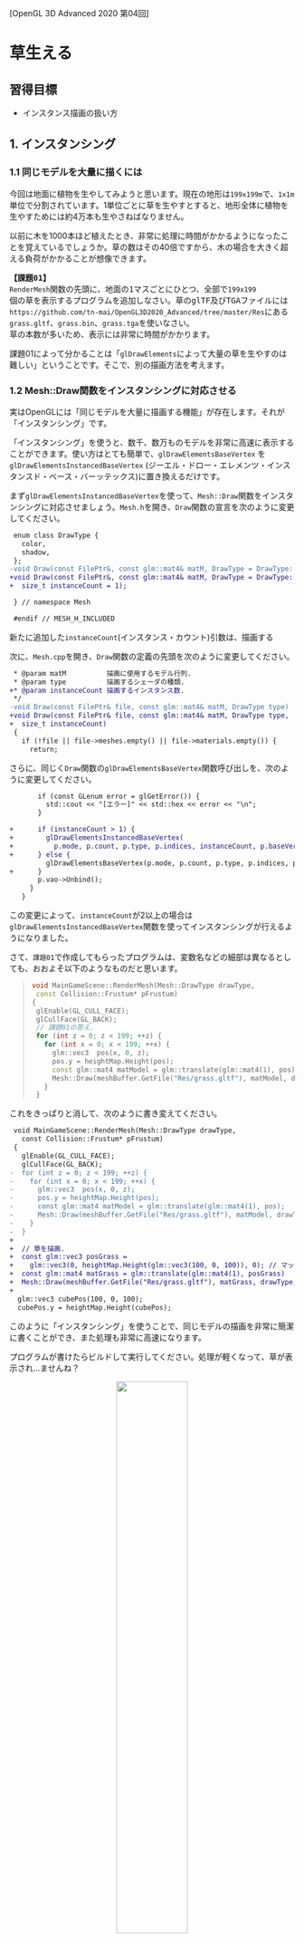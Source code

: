 [OpenGL 3D Advanced 2020 第04回]

# 草生える

## 習得目標

* インスタンス描画の扱い方

## 1. インスタンシング

### 1.1 同じモデルを大量に描くには

今回は地面に植物を生やしてみようと思います。現在の地形は`199x199m`で、`1x1m`単位で分割されています。1単位ごとに草を生やすとすると、地形全体に植物を生やすためには約4万本も生やさねばなりません。

以前に木を1000本ほど植えたとき、非常に処理に時間がかかるようになったことを覚えているでしょうか。草の数はその40倍ですから、木の場合を大きく超える負荷がかかることが想像できます。

<pre class="tnmai_assignment">
<strong>【課題01】</strong>
<code>RenderMesh</code>関数の先頭に、地面の1マスごとにひとつ、全部で<code>199x199</code>個の草を表示するプログラムを追加しなさい。草のglTF及びTGAファイルには
<code>https://github.com/tn-mai/OpenGL3D2020_Advanced/tree/master/Res</code>にある
<code>grass.gltf</code>、<code>grass.bin</code>、<code>grass.tga</code>を使いなさい。
草の本数が多いため、表示には非常に時間がかかります。
</pre>

課題01によって分かることは「`glDrawElements`によって大量の草を生やすのは難しい」ということです。そこで、別の描画方法を考えます。

### 1.2 Mesh::Draw関数をインスタンシングに対応させる

実はOpenGLには「同じモデルを大量に描画する機能」が存在します。それが「インスタンシング」です。

「インスタンシング」を使うと、数千、数万ものモデルを非常に高速に表示することができます。使い方はとても簡単で、`glDrawElementsBaseVertex` を `glDrawElementsInstancedBaseVertex` (ジーエル・ドロー・エレメンツ・インスタンスド・ベース・バーッテックス)に置き換えるだけです。

まず`glDrawElementsInstancedBaseVertex`を使って、`Mesh::Draw`関数をインスタンシングに対応させましょう。`Mesh.h`を開き、`Draw`関数の宣言を次のように変更してください。

```diff
 enum class DrawType {
   color,
   shadow,
 };
-void Draw(const FilePtr&, const glm::mat4& matM, DrawType = DrawType::color);
+void Draw(const FilePtr&, const glm::mat4& matM, DrawType = DrawType::color,
+  size_t instanceCount = 1);

 } // namespace Mesh

 #endif // MESH_H_INCLUDED
```

新たに追加した`instanceCount`(インスタンス・カウント)引数は、描画する

次に、`Mesh.cpp`を開き、`Draw`関数の定義の先頭を次のように変更してください。

```diff
 * @param matM          描画に使用するモデル行列.
 * @param type          描画するシェーダの種類.
+* @param instanceCount 描画するインスタンス数.
 */
-void Draw(const FilePtr& file, const glm::mat4& matM, DrawType type)
+void Draw(const FilePtr& file, const glm::mat4& matM, DrawType type,
+  size_t instanceCount)
 {
   if (!file || file->meshes.empty() || file->materials.empty()) {
     return;
```

さらに、同じく`Draw`関数の`glDrawElementsBaseVertex`関数呼び出しを、次のように変更してください。

```diff
       if (const GLenum error = glGetError()) {
         std::cout << "[エラー]" << std::hex << error << "\n";
       }

+      if (instanceCount > 1) {
+        glDrawElementsInstancedBaseVertex(
+          p.mode, p.count, p.type, p.indices, instanceCount, p.baseVertex);
+      } else {
         glDrawElementsBaseVertex(p.mode, p.count, p.type, p.indices, p.baseVertex);
+      }
       p.vao->Unbind();
     }
   }
```

この変更によって、`instanceCount`が2以上の場合は`glDrawElementsInstancedBaseVertex`関数を使ってインスタンシングが行えるようになりました。

さて、`課題01`で作成してもらったプログラムは、変数名などの細部は異なるとしても、おおよそ以下のようなものだと思います。

>```c++
>void MainGameScene::RenderMesh(Mesh::DrawType drawType,
>  const Collision::Frustum* pFrustum)
>{
>  glEnable(GL_CULL_FACE);
>  glCullFace(GL_BACK);
>  // 課題01の答え.
>  for (int z = 0; z < 199; ++z) {
>    for (int x = 0; x < 199; ++x) {
>      glm::vec3  pos(x, 0, z);
>      pos.y = heightMap.Height(pos);
>      const glm::mat4 matModel = glm::translate(glm::mat4(1), pos);
>      Mesh::Draw(meshBuffer.GetFile("Res/grass.gltf"), matModel, drawType);
>    }
>  }
>```

これをきっぱりと消して、次のように書き変えてください。

```diff
 void MainGameScene::RenderMesh(Mesh::DrawType drawType,
   const Collision::Frustum* pFrustum)
 {
   glEnable(GL_CULL_FACE);
   glCullFace(GL_BACK);
-  for (int z = 0; z < 199; ++z) {
-    for (int x = 0; x < 199; ++x) {
-      glm::vec3  pos(x, 0, z);
-      pos.y = heightMap.Height(pos);
-      const glm::mat4 matModel = glm::translate(glm::mat4(1), pos);
-      Mesh::Draw(meshBuffer.GetFile("Res/grass.gltf"), matModel, drawType);
-    }
-  }
+
+  // 草を描画.
+  const glm::vec3 posGrass =
+    glm::vec3(0, heightMap.Height(glm::vec3(100, 0, 100)), 0); // マップ中央の高さに表示.
+  const glm::mat4 matGrass = glm::translate(glm::mat4(1), posGrass)
+  Mesh::Draw(meshBuffer.GetFile("Res/grass.gltf"), matGrass, drawType, 199*199);
+
  glm::vec3 cubePos(100, 0, 100);
  cubePos.y = heightMap.Height(cubePos);
```

このように「インスタンシング」を使うことで、同じモデルの描画を非常に簡潔に書くことができ、また処理も非常に高速になります。

プログラムが書けたらビルドして実行してください。処理が軽くなって、草が表示され…ませんね？

<p align="center">
<img src="images/04_result_0.png" width="50%" /><br>
</p>

### 1.3 インスタンシング用の頂点シェーダ

「「置き換えるだけ」と言ったな。あれは嘘だ。」

申し訳ありません。関数を置き換えるだけではなく、インスタンシングに対応したシェーダを使う必要があります。草用のシェーダなので「草シェーダ」と呼びましょう。

草はインスタンシングによって広範囲に表示されますが、個々の草はスタティックメッシュだと考えられます。そのため、`StaticMesh.vert`と`StaticMesh.frag`をコピーして、インスタンシングに対応させるのがよいでしょう。

ということで、まずは頂点シェーダを作成します。プロジェクトの`Res`フォルダに`Grass.vert`というファイルを追加してください。そして、`StaticMesh.vert`のプログラム全体をコピーして、追加した`Grass.vert`に貼り付けてください。

続いて、貼り付けたプログラムをインスタンシングに対応させていきます。まず地形のサイズを表す定数を追加します。`Grass.vert`を開き、`matShadow`ユニフォーム変数の定義の下に、次のプログラムを追加してください。

```diff
 uniform mat4 matMVP;
 uniform mat4 matModel;
 uniform mat4 matShadow;
+
+const ivec2 mapSize = ivec2(200, 200); // マップの大きさ.

 /**
 * Grass vertex shader.
 */
```

インスタンシングによって描画する個々のモデルのことを、「インスタンス」といいます。先に書いたプログラムでは「`199x199`個のインスタンスを描画」しているわけです。

>**【描画する草の数が200x200ではない理由】**<br>
>`200x200`は頂点の数です。草は頂点の間に作られるため、縦横がひとつ少なくなって`199x199`になるのです。

インスタシング描画では、シェーダはインスタンスの数だけ実行されます。「何番目のインスタンスを処理しているか」は`gl_InstanceID`(ジーエル・インスタンス・アイディー)という変数を見れば分かるようになっています。

この`gl_InstanceID`を利用して、草を生やす位置を調整します。具体的には`+X`(プラス・エックス)方向について、`gl_InstanceID`が`1`増えるごとに`1m`ずつずらします。そして`199`個ごと`0m`に戻します。

同様に`+Z`(プラス・ゼット)方向について、`gl_InstanceID`が`199`増えるごとに`1m`ずらします。例えば`gl_InstanceID`が`451`の場合、草を生やす位置は`+X`方向に`51m`、`+Z`方向に`2m`ずらした位置になります。

これを割り算と余りを使って言い換えると、「`+X`方向に`(gl_InstanceID % 199)m`、`+Z`方向に`(gl_InstanceID / 199)m`ずらした位置」となります。

それでは、`outPosition`と`gl_Position`を計算するプログラムを、次のように変更してください。

```diff
   outTexCoord = vTexCoord;
   outNormal = normalize(matNormal * vNormal);
+
+  // 草を生やす位置を計算.
+  float x = float(gl_InstanceID % (mapSize.x - 1));
+  float z = float(gl_InstanceID / (mapSize.y - 1));
+  vec3 instancePosition = vPosition + vec3(x, 0, z);
+
-  outPosition = vec3(matModel * vec4(vPosition, 1.0));
+  outPosition = vec3(matModel * vec4(instancePosition, 1.0));
   outShadowPosition = vec3(matShadow * vec4(outPosition, 1.0)) * 0.5 + 0.5;
   outShadowPosition.z -= 0.0005;
-  gl_Position = matMVP * (matModel * vec4(vPosition, 1.0));
+  gl_Position = matMVP * (matModel * vec4(instancePosition, 1.0));
 }
```

### 1.4 インスタンシング用のフラグメントシェーダ

続いてフラグメントシェーダを作成します。プロジェクトの`Res`フォルダに`Grass.frag`というファイルを追加してください。そして、`StaticMesh.frag`のプログラム全体をコピーして、追加した`Grass.frag`に貼り付けてください。

`StaticMesh.frag`は、アクターの周辺にあるライトを最大8個選び出し、それらを使ってライティングを行います。しかし、インスタンシングではユニフォーム変数を変更できません。そのため、すべての草のインスタンスについて、適切なライトを選ぶことは困難です。

そこで、地形シェーダ(`Terrain.vert`、`Terrain.frag`)で使っている、「ライトインデックスバッファ」を流用しようと思います。

「ライトインデックスバッファ」には、`1x1`mの地形ごとに、その地形に影響するライトの番号が格納されています。インスタンスの頂点座標を「ライトインデックスバッファ」の添え字に使えば、影響するライトの番号を得ることができるはずです。

さっそく、草シェーダを「ライトインデックスバッファ」を使うように書き換えましょう。`Grass.frag`を開き、次のようにライトインデックス変数を「ライトインデックスバッファ」で置き換えてください。

```diff
 out vec4 fragColor;

 uniform sampler2D texColor;

 uniform sampler2DShadow texShadow;
-
-uniform int pointLightCount;
-uniform int pointLightIndex[8];
-
-uniform int spotLightCount;
-uniform int spotLightIndex[8];
+uniform isamplerBuffer texPointLightIndex; // ポイントライトのインデックスバッファ
+uniform isamplerBuffer texSpotLightIndex; // スポットライトのインデックスバッファ
+
+const ivec2 mapSize = ivec2(200, 200); // マップの大きさ

 struct AmbientLight
 {
   vec4 color;
 };
```

>**【マップの大きさについて】**<br>
>もし`Terrain.tga`が`200x200`ではない場合、`mapSize`の値を`Terrain.tga`の大きさと同じ値に変更してください。

続いて、ライトの番号を「ライトインデックスバッファ」から取得するように書き換えます。まずはポイントライトの`for`文を、次のように変更してください。

```diff
   float power = max(dot(normal, -directionalLight.direction.xyz), 0.0);
   lightColor += directionalLight.color.rgb * power * shadow;

+  // ワールド座標から添え字を計算.
+  int offset = int(inPosition.z) * (mapSize.x - 1) + int(inPosition.x);
+
+  // 添え字offsetを使って、ポイントライトのインデックスバッファからライト番号を取得.
+  ivec4 pointLightIndex = texelFetch(texPointLightIndex, offset);
-  for (int i = 0; i < pointLightCount; ++i) {
+  for (int i = 0; i < 4; ++i) {
     int id = pointLightIndex[i];
+    if (id < 0) { // 番号が0未満の場合、それ以上ライト番号は入っていない.
+      break;
+    }
     vec3 lightVector = pointLight[id].position.xyz - inPosition;
     vec3 lightDir = normalize(lightVector);
     float cosTheta = clamp(dot(normal, lightDir), 0.0, 1.0);
```

同様に、スポットライトの`for`文を、次のように変更してください。

```diff
     float intensity = 1.0 / (1.0 + dot(lightVector, lightVector));
     lightColor += pointLight[id].color.rgb * cosTheta * intensity;
   }

+  // 添え字offsetを使って、スポットライトのインデックスバッファからライト番号を取得.
+  ivec4 spotLightIndex = texelFetch(texSpotLightIndex, offset);
-  for (int i = 0; i < spotLightCount; ++i) {
+  for (int i = 0; i < 4; ++i) {
     int id = spotLightIndex[i];
+    if (id < 0) { // 番号が0未満の場合、それ以上ライト番号は入っていない.
+      break;
+    }
     vec3 lightVector = spotLight[id].posAndInnerCutOff.xyz - inPosition;
```

これで、ライティングに「ライトインデックスバッファ」が使われるようになりました。

### 1.5 草シェーダを読み込む

作成した草シェーダを読み込みます。最初にシェーダ管理用の変数を追加しましょう。`Mesh.h`を開き、次のプログラムを追加してください。

```diff
   const Shader::ProgramPtr& GetSkeletalShadowShader() const {
     return progSkeletalShadow; }
+  const Shader::ProgramPtr& GetGrassShader() const { return progGrass; }
+  const Shader::ProgramPtr& GetGrassShadowShader() const { return progGrassShadow; }

 private:
   BufferObject vbo;
   BufferObject ibo;
   GLintptr vboEnd = 0;
   GLintptr iboEnd = 0;
   std::unordered_map<std::string, FilePtr> files;
   Shader::ProgramPtr progStaticMesh;
   Shader::ProgramPtr progTerrain;
   Shader::ProgramPtr progWater;
   Shader::ProgramPtr progShadow;
   Shader::ProgramPtr progNonTexturedShadow;
   Shader::ProgramPtr progSkeletalShadow;
+
+  // 草シェーダ
+  Shader::ProgramPtr progGrass;
+  Shader::ProgramPtr progGrassShadow;

   // スケルタル・アニメーションに対応したシェーダーを保持するメンバ変数.
   Shader::ProgramPtr progSkeletalMesh;
```

次はシェーダを読み込み、シェーダ管理用変数に格納します。`Mesh.cpp`を開き、`Buffer::Init`関数に次のプログラムを追加してください。

```diff
   if (progWater->IsNull()) {
     return false;
   }
+
+  // 草シェーダを読み込む.
+  progGrass = Shader::Program::Create("Res/Grass.vert", "Res/Grass.frag");
+  progGrassShadow = Shader::Program::Create(
+    "Res/Grass.vert", "Res/NoTexturedShadow.frag");
+  if (progGrass->IsNull() || progGrassShadow->IsNull()) {
+    return false;
+  }

   progShadow  = Shader::Program::Create("Res/StaticMesh.vert", "Res/Shadow.frag");
   progNonTexturedShadow  = Shader::Program::Create(
     "Res/StaticMesh.vert", "Res/NonTexturedShadow.frag");
```

<br>

### 1.6 草シェーダにデータを転送できるようにする

新しいシェーダを追加するときは、そのシェーダのユニフォーム変数にもデータが転送されるようにしておくべきです。`Buffer`クラスには、`SetViewProjectionMatirix`を始めとする`4`つのデータ転送関数があります。そのすべてに、草シェーダへデータを転送する能力を追加します。

`Buffer::SetViewProjectionMatrix`関数の定義に、次のプログラムを追加してください。

```diff
   progTerrain->SetViewProjectionMatrix(matVP);
   progWater->Use();
   progWater->SetViewProjectionMatrix(matVP);
+  progGrass->Use();
+  progGrass->SetViewProjectionMatrix(matVP);
   glUseProgram(0);
 }

 /**
 * シェーダに影用のビュー・プロジェクション行列を設定する.
```

`Buffer::SetShadowViewProjectionMatrix`関数の定義に、次のプログラムを追加してください。

```diff
 void Buffer::SetShadowViewProjectionMatrix(const glm::mat4& matVP) const
 {
+  // 影以外のシェーダには影用VP行列として設定.
   progStaticMesh->Use();
   progStaticMesh->SetShadowViewProjectionMatrix(matVP);
   progSkeletalMesh->Use();
   progSkeletalMesh->SetShadowViewProjectionMatrix(matVP);
   progTerrain->Use();
   progTerrain->SetShadowViewProjectionMatrix(matVP);
   progWater->Use();
   progWater->SetShadowViewProjectionMatrix(matVP);
+  progGrass->Use();
+  progGrass->SetShadowViewProjectionMatrix(matVP);
+
+  // 影シェーダには通常のVP行列として設定.
   progShadow->Use();
   progShadow->SetViewProjectionMatrix(matVP);
   progNonTexturedShadow->Use();
   progNonTexturedShadow->SetViewProjectionMatrix(matVP);
   progSkeletalShadow->Use();
   progSkeletalShadow->SetViewProjectionMatrix(matVP);
+  progGrassShadow->Use();
+  progGrassShadow->SetViewProjectionMatrix(matVP);
   glUseProgram(0);
 }
```

`Buffer::SetCameraPosition`関数の定義に、次のプログラムを追加してください。

```diff
   progTerrain->SetCameraPosition(pos);
   progWater->Use();
   progWater->SetCameraPosition(pos);
+  progGrass->Use();
+  progGrass->SetCameraPosition(pos);
   glUseProgram(0);
 }

 /**
 * シェーダーにアプリが起動してからの経過時間を設定する.
```

次が最後のデータ転送関数です。`Buffer::SetTime`関数の定義に、次のプログラムを追加してください。

```diff
   progTerrain->SetTime(ftime);
   progWater->Use();
   progWater->SetTime(ftime);
+  progGrass->Use();
+  progGrass->SetTime(ftime);
   glUseProgram(0);
 }

 /**
 * 影用テクスチャをGLコンテキストに割り当てる.
```

これで、草シェーダのユニフォーム変数に、データが転送されるようになりました。

### 1.7 HeightMapクラスに草メッシュ作成機能を追加する

「ライトインデックスバッファ」は`HeightMap`(ハイトマップ)クラスの管理下にあります。ですから、メッシュが草シェーダを使えるように設定する作業は、ハイトマップクラスで行うのがよいでしょう。

この「草シェーダを設定する」関数の名前は`SetupGrassShader`(セットアップ・グラス・シェーダ)としましょうか。`Terrain.h`を開き、`HeightMap`クラスの定義に次のプログラムを追加してください。

```diff
   bool CreateWaterMesh(Mesh::Buffer& meshBuffer,
     const char* meshName, float waterLevel) const;
+  void SetupGrassShader(const Mesh::Buffer& meshBuffer, const char* meshName) const;
   void UpdateLightIndex(const ActorList& lights);

 private:
   std::string name;                ///< 元になった画像ファイル名.
```

続いて関数定義を行います。`SetupGrassShader`は「シェーダを管理するメッシュバッファ」、「草シェーダの設定先メッシュの名前」という2つの引数を受け取ります。<br>`Terrain.cpp`を開き、`HeightMap::CreateWaterMesh`関数の定義の下に、次のプログラムを追加してください。

```diff
   meshBuffer.AddMesh(meshName, p, m);

   return true;
 }
+
+/**
+* メッシュに草シェーダを割り当てる.
+*
+* @param meshBuffer メッシュ取得元のメッシュバッファ.
+* @param meshName   メッシュファイル名.
+*/
+void HeightMap::SetupGrassShader(const Mesh::Buffer& meshBuffer,
+  const char* meshName) const
+{
+  // 割当先のメッシュを取得.
+  Mesh::FilePtr mesh = meshBuffer.GetFile(meshName);
+  if (!mesh) {
+    return;
+  }
+
+  // 0番目のマテリアルを取得.
+  Mesh::Material& m = mesh->materials[0];
+
+  // マテリアル0番に草シェーダを割り当てる.
+  m.program = meshBuffer.GetGrassShader();
+  m.progShadow = meshBuffer.GetGrassShadowShader();
+
+  // テクスチャ4と5にライトインデックスバッファを割り当てる.
+  m.texture[4] = lightIndex[0];
+  m.texture[5] = lightIndex[1];
+}

 /**
 * ライトインデックスを更新する.
```

これで草シェーダを使った草メッシュを作れるようになりました。

### 1.8 草シェーダをセットアップする

それでは、実際に草シェーダをセットアップしましょう。`MainGameScene.cpp`を開き、`MainGameScene::Initialize`関数の水面メッシュを作成するプログラムの下に、次のプログラムを追加してください。

```diff
   if (!heightMap.CreateWaterMesh(meshBuffer, "Water", -15)) {
     return false;
   }
+  heightMap.SetupGrassShader(meshBuffer, "Res/grass.gltf");

   // パーティクル・システムを初期化する.
   particleSystem.Init(10000);
```

これで`Res/grass.gltf`メッシュは草シェーダを使うようになるはずです。

それから、ライトのデータが草シェーダにも転送されるようにしましょう。ライトバッファをシェーダにバインドするプログラムに、次のプログラムを追加してください。

```diff
   lightBuffer.Init(1);
   lightBuffer.BindToShader(meshBuffer.GetStaticMeshShader());
   lightBuffer.BindToShader(meshBuffer.GetTerrainShader());
   lightBuffer.BindToShader(meshBuffer.GetWaterShader());
+  lightBuffer.BindToShader(meshBuffer.GetGrassShader());

   glm::vec3 startPos(95, 0, 105);
   startPos.y = heightMap.Height(startPos);
```

プログラムが書けたらビルドして実行してください。以下の画像にように大量の草が表示され、なおかつ`for`文で表示していたときと比べて十分に処理が軽くなっていたら成功です。

<p align="center">
<img src="images/04_result_1.png" width="50%" /><br>
</p>

<div style="page-break-after: always"></div>

## 2. 草を地面に生やす

### 2.1 高さマップテクスチャを読み込む

`gl_InstanceID`によって、水平方向の草の位置はうまく設定できるようになりました。しかし、いまのところ、全ての草が同じ高さに表示されています。これは、草シェーダで地面の高さを設定していないからです。草は地面から生えているべきなので、高さを設定できるように草シェーダを修正しましょう。

地面の高さは「高さマップ」という白黒画像に書かれているのでした。この画像をテクスチャにして、草シェーダで読み込めば、地面の高さに草を描画できるはずです。

まずは高さマップテクスチャ用の変数を追加します。変数名は`texHeightMap`(テックス・ハイトマップ)とします。`Terrain.h`を開き、`HeightMap`クラスの定義に次のプログラムを追加してください。

```diff
   std::string name;                ///< 元になった画像ファイル名.
   glm::ivec2 size = glm::ivec2(0); ///< ハイトマップの大きさ.
   std::vector<float> heights;      ///< 高さデータ.
+  Texture::Image2DPtr texHeightMap;///< ハイトマップテクスチャ.
   Texture::BufferPtr lightIndex[2];///< ライトインデックスバッファ.
```

`texHeightMap`に高さマップ画像を読み込みましょう。`Terrain.cpp`を開き、`HeightMap::LoadFromFile`関数に、次のプログラムを追加してください。

```diff
   if (!Texture::LoadImage2D(path, &imageData)) {
     std::cerr << "[エラー]" << __func__ << ": ハイトマップを読み込めませんでした.\n";
     return false;
   }
+  texHeightMap = Texture::Image2D::Create(path);

   name = path;

   // 画像の大きさを保存.
```

そして、草シェーダをセットアップするときに`texHeightMap`も設定するようにします。`HeightMap::SetupGrassShader`関数に、次のプログラムを追加してください。

```diff
   // マテリアル0番に草シェーダを割り当てる.
   m.program = meshBuffer.GetGrassShader();
   m.progShadow = meshBuffer.GetGrassShadowShader();
+
+  // テクスチャ1に高さマップテクスチャを割り当てる.
+  m.texture[1] = texHeightMap;

   // テクスチャ4と5にライトインデックスバッファを割り当てる.
   m.texture[4] = lightIndex[0];
   m.texture[5] = lightIndex[1];
```

これで高さマップテクスチャの準備は完了です。

### 2.2 草シェーダで高さを設定する

草シェーダに、高さマップテクスチャから「地面の高さ」を取得する関数を追加します。関数名は`Height`(ハイト)とします。

高さの取得方法については`HeightMap::Height`関数と全く同じ方法を使います。高さを調べたい座標を含む`1x1`mブロックの四隅の高さを取得し、ブロック原点と座標間の距離の比率で合成します。

>**【高さの求め方】**<br>
>地形の高さの求め方についての詳細は、2019年度第07回のテキスト「是の多陀用幣流之國を修理固め成せ」を参照してください。テキストは以下のサイトにあります。<br>
>`https://github.com/tn-mai/OpenGL3D2019/tree/master/Doc`

`Grass.vert`を開き、`matShadow`ユニフォーム変数の定義の下に、次のプログラムを追加してください。

```diff
 uniform mat4 matMVP;
 uniform mat4 matModel;
 uniform mat4 matShadow;
+
+// テクスチャサンプラ.
+uniform sampler2D texHeightMap;

 const ivec2 mapSize = ivec2(200, 200); // マップの大きさ.
+const float heightScale = 20; // 高さの拡大率.
+const float baseLevel = 0.5; // 高さ0とみなす値.
+
+/**
+* 地面の高さを取得する.
+*
+* @param pos 高さを取得する座標.
+*
+* @return 座標posの地面の高さ.
+*/
+float Height(vec3 pos)
+{
+  // 取得する位置がマップサイズを超えないようにする.
+  // iposMin: 1x1mブロックの左下座標
+  // iposMax: 1x1mブロックの右上座標
+  ivec2 iposMin = ivec2(pos.xz);
+  iposMin.y = (mapSize.y - 2) - iposMin.y;
+  iposMin = max(ivec2(0), iposMin);
+  ivec2 iposMax = min(mapSize - 1, iposMin + ivec2(1));
+
+  // 左上頂点からの相対座標を計算.
+  vec2 offset = fract(pos.xz);
+
+  // 4点の高さから座標posの高さを計算.
+  // h0 -- h1
+  // |  /  |
+  // h2 -- h3
+  float h1 = texelFetch(texHeightMap, iposMax, 0).r;
+  float h2 = texelFetch(texHeightMap, iposMin, 0).r;
+  float height;
+  if (offset.x + offset.y < 1.0) {
+    float h0 = texelFetch(texHeightMap, ivec2(iposMin.x, iposMax.y), 0).r;
+    height = h0 + (h1 - h0) * offset.x + (h2 - h0) * offset.y;
+  } else {
+    float h3 = texelFetch(texHeightMap, ivec2(iposMax.x, iposMin.y), 0).r;
+    height = h3 + (h2 - h3) * (1.0 - offset.x) + (h1 - h3) * (1.0 - offset.y);
+  }
+  return (height - baseLevel) * heightScale;
+}

 /**
 * Grass vertex shader.
 */
 void main()
```

<pre class="tnmai_assignment">
<strong>【課題02】</strong>
「高さの拡大率」と「高さ0とみなす値」は、<code>MainGameScene.cpp</code>において高さマップを読み込むときに指定した値を等しくなければなりません。<code>MainGameScene.cpp</code>で<code>HeightMap::LoadFromFile</code>関数を呼び出している部分を探して、その第2、第3引数と同じ値を<code>Grass.vert</code>の<code>heightScale</code>と<code>baseLevel</code>に指定しなさい。
</pre>

それでは、`Height`関数を使って草の高さを設定しましょう。

```diff
   // 草を生やす位置を計算.
   float x = float(gl_InstanceID % (mapSize.x - 1));
   float z = float(gl_InstanceID / (mapSize.y - 1));
   vec3 instancePosition = vPosition + vec3(x, 0, z);
+  instancePosition.y += Height(instancePosition);

   outPosition = vec3(matModel * vec4(instancePosition, 1.0));
   outShadowPosition = vec3(matShadow * vec4(outPosition, 1.0)) * 0.5 + 0.5;
```

これで、草が地面から生えるようになるはずです。

### 2.3 高さマップのサンプラをテクスチャイメージユニットに割り当てる

おっと、追加したサンプラをテクスチャイメージユニットに割り当てるのを忘れるところでした。`Shader.cpp`を開き、`Program::Reset`関数に次のプログラムを追加してください。

```diff
   if (locTexShadow >= 0) {
     glUniform1i(locTexShadow, shadowTextureBindingPoint);
   }
+
+  // 草シェーダ用のサンプラをテクスチャイメージユニット1番に割り当てる.
+  const GLint locTexHeightMap = glGetUniformLocation(id, "texHeightMap");
+  if (locTexHeightMap) {
+    glUniform1i(locTexHeightMap, 1);
+  }

   glUseProgram(0);
   if (GLenum error = glGetError()) {
```

それから、このプログラムは「モデル行列に地面モデルと同じ行列を使う」ことが必要です。そのために、`MainGameScene::RenderMesh`のモデル行列を変更しなくてはなりません。

`MainGameScene.cpp`を開き、`MainGameScene::RenderMesh`関数を次のように変更してください。

```diff
   glEnable(GL_CULL_FACE);
   glCullFace(GL_BACK);

   // 草を描画.
-  const glm::vec3 posGrass =
-    glm::vec3(0, heightMap.Height(glm::vec3(100, 0, 100)), 0); // マップ中央の高さに表示.
-  const glm::mat4 matGrass = glm::translate(glm::mat4(1), posGrass)
-  Mesh::Draw(meshBuffer.GetFile("Res/grass.gltf"), matGrass, drawType, 199*199);
+  Mesh::Draw(meshBuffer.GetFile("Res/grass.gltf"), glm::mat4(1), drawType, 199*199);

  glm::vec3 cubePos(100, 0, 100);
  cubePos.y = heightMap.Height(cubePos);
```

プログラムが書けたらビルドして実行してください。全ての草が地面から生えていたら成功です。

<p align="center">
<img src="images/04_result_2.png" width="50%" /><br>
</p>

### 2.4 草の位置を調整する

マップの端まで行くと分かるのですが、草は`1x1`mの正方形ブロックの左上から生えています。そのため、画面右端と下端に草が生えていない部分ができてしまいます。

<p align="center">
<img src="images/04_grass_without_offset.png" width="50%" /><br>
</p>

ここに草を生やすには、草が正方形ブロックの中心から生えるようにします。`1x1`mの中心に移動させるには`vec3(0.5, 0.0, 0.5)`を加算すればO.K.です。`Grass.vert`を開き、草を生やす位置を計算するプログラムを、次のように変更してください。

```diff
   // 草を生やす位置を計算.
   float x = float(gl_InstanceID % (mapSize.x - 1));
   float z = float(gl_InstanceID / (mapSize.y - 1));
-  vec3 instancePosition = vPosition + vec3(x, 0, z);
+  vec3 instancePosition = vPosition + vec3(x, 0, z) + vec3(0.5, 0, 0.5);
   instancePosition.y += Height(instancePosition);

   outPosition = vec3(matModel * vec4(instancePosition, 1.0));
   outShadowPosition = vec3(matShadow * vec4(outPosition, 1.0)) * 0.5 + 0.5;
```

プログラムが書けたらビルドして実行してください。マップの右端か下端まで行ったとき、草が生えていない部分がなければ成功です。

<p align="center">
<img src="images/04_grass_with_offset.png" width="50%" /><br>
</p>

### 2.5 草丈マップテクスチャを読み込む

現在は、全ての地面に同じ<ruby>丈<rt>たけ</rt></ruby>の草が生えています。しかし、現実の草はみんな丈が違います。そこで、<ruby>草丈<rt>くさたけ</rt></ruby>を設定できるようにしましょう。高さマップと同じように、草丈マップテクスチャを追加します。

草丈マップ画像の値は「草のY軸方向の拡大率」になります。色が薄ければ草丈が低くなり、色が濃ければ草丈が高くなるわけです。

まずはテクスチャ変数を追加します。変数名は`texGrassHeightMap`(テックス・グラス・ハイトマップ)としましょう。`Terrain.h`を開き、`HeightMap`クラスの定義に次のプログラムを追加してください。

```diff
   glm::ivec2 size = glm::ivec2(0); ///< ハイトマップの大きさ.
   std::vector<float> heights;      ///< 高さデータ.
   Texture::Image2DPtr texHeightMap;///< ハイトマップテクスチャ.
+  Texture::Image2DPtr texGrassHeightMap; ///< 草丈マップテクスチャ.
   Texture::BufferPtr lightIndex[2];///< ライトインデックスバッファ.
```

`texGrassHeightMap`に草丈マップ画像を読み込みましょう。新しく描くのは手間なので、とりあえず「地形比率画像」で代用します。草地を表すグリーンの比率を草丈とみなすことにします。

`Terrain.cpp`を開き、`HeightMap::LoadFromFile`関数に、次のプログラムを追加してください。

```diff
     return false;
   }
   texHeightMap = Texture::Image2D::Create(path);
+  texGrassHeightMap = Texture::Image2D::Create("Res/Terrain_Ratio.tga");
+  if (texGrassHeightMap->IsNull()) {
+    return false;
+  }

   name = path;

   // 画像の大きさを保存.
```

そして、草シェーダをセットアップするときに`texGrassHeightMap`も設定するようにします。`HeightMap::SetupGrassShader`関数に、次のプログラムを追加してください。

```diff
   // テクスチャ1に高さマップテクスチャを割り当てる.
   m.texture[1] = texHeightMap;
+
+  // テクスチャ2に草丈マップテクスチャを割り当てる.
+  m.texture[2] = texGrassHeightMap;

   // マテリアル0番にライトインデックスバッファを割り当てる.
   m.texture[4] = lightIndex[0];
   m.texture[5] = lightIndex[1];
```

### 2.6 草シェーダで草丈を設定する

いよいよ草シェーダで草丈マップを使っていきます。`Grass.vert`を開き、`texHeightMap`サンプラ変数の定義の下に、次のプログラムを追加してください。

```diff
 uniform mat4 matShadow;

 // テクスチャサンプラ.
 uniform sampler2D texHeightMap;
+uniform sampler2D texGrassHeightMap;

 const ivec2 mapSize = ivec2(200, 200); // マップの大きさ.
 const float heightScale = 20; // 高さの拡大率.
 const float baseLevel = 0.5; // 高さ0とみなす値.
```

次に、草丈マップの値を読み取って草丈を変更します。草を生やす位置を計算するプログラムを、次のように変更してください。

```diff
   // 草を生やす位置を計算.
   float x = float(gl_InstanceID % (mapSize.x - 1));
   float z = float(gl_InstanceID / (mapSize.y - 1));
   vec3 instancePosition = vPosition + vec3(x, 0, z) + vec3(0.5, 0, 0.5);
+
+  // 草丈マップ読み取り用テクスチャ座標を計算.
+  // - 地形のZ方向をテクスチャ座標系に変換した後、マップサイズで除算して0～1に変換.
+  vec2 invMapSize = vec2(1) / vec2(mapSize); // 除算を減らすための逆数計算.
+  vec2 tcGrassHeightMap =
+    vec2(instancePosition.x, float(mapSize.y) - instancePosition.z) * invMapSize;
+
+  // 草丈を設定.
+  float grassScale = texture(texGrassHeightMap, tcGrassHeightMap).g;
+  instancePosition.y *= grassScale;
+
+  // 草が地面から生えるようにY座標を補正.
   instancePosition.y += Height(instancePosition);

   outPosition = vec3(matModel * vec4(instancePosition, 1.0));
   outShadowPosition = vec3(matShadow * vec4(outPosition, 1.0)) * 0.5 + 0.5;
```

### 2.7 草丈マップサンプラをテクスチャイメージユニットに割り当てる

追加した草丈マップサンプラをテクスチャイメージユニットに割り当てます。`Shader.cpp`を開き、`Program::Reset`関数に次のプログラムを追加してください。

```diff
   // 草シェーダ用のサンプラをテクスチャイメージユニット1番に割り当てる.
   const GLint locTexHeightMap = glGetUniformLocation(id, "texHeightMap");
   if (locTexHeightMap) {
     glUniform1i(locTexHeightMap, 1);
   }
+  const GLint locTexGrassHeightMap = glGetUniformLocation(id, "texGrassHeightMap");
+  if (locTexGrassHeightMap) {
+    glUniform1i(locTexGrassHeightMap, 2);
+  }

   glUseProgram(0);
   if (GLenum error = glGetError()) {
```

プログラムが書けたらビルドして実行してください。場所によって草丈が異なっていれば成功です。

<p align="center">
<img src="images/04_result_3.png" width="50%" /><br>
</p>

<div style="page-break-after: always"></div>

## 3. 見える範囲だけを描画する

### 3.1 インスタンスデータテクスチャを追加する

インスタンシングによってかなり処理が早くなったとはいえ、4万近いメッシュを描画するのは相当な負荷には違いありません。そこで、画面に映らない部分は描画しないようにしましょう。

インスタンシングに視錐台カリングを組み合わせるには、描画する草の位置をリストアップしなくてはなりません。描画する草の位置は「バッファテクスチャ」に格納することにします。そして、草シェーダでは`gl_InstanceID`を添え字として草の位置を取り出します。

まずは「草の位置」を格納するバッファテクスチャを作りましょう。`Terrain.h`を開き、`HeightMap`クラスに次のプログラムを追加してください。

```diff
   std::vector<float> heights;      ///< 高さデータ.
   Texture::Image2DPtr texHeightMap;///< ハイトマップテクスチャ.
   Texture::Image2DPtr texGrassHeightMap; ///< 草丈マップテクスチャ.
+
+  // 草インスタンスデータ構造体.
+  struct GrassInstanceData {
+    uint8_t x, y, z, w;
+  };
+  Texture::BufferPtr grassInstanceData; ///< 草インスタンスデータバッファ.
+  size_t grassInstanceCount = 0;        ///< 表示する草インスタンスの数.
+
+  // 草丈データ構造体.
+  struct GrassInfo {
+    uint8_t grassHeight; // 草丈.
+    float height;        // 地面の高さ.
+  };
+  std::vector<GrassInfo> grassHeightMap;  ///< 草丈マップ.
+
   Texture::BufferPtr lightIndex[2];///< ライトインデックスバッファ.
```

次にバッファテクスチャを作成します。草インスタンスデータは`uint8_t`4つから構成されます。これをバッファテクスチャの型で表すと`GL_RGBA8UI`(ジーエル・アールジービーエー・はち・ユー・アイ)となります。`UI`は「アンサインド・インテジャー」の短縮形です。

`Terrain.cpp`を開き、`HeightMap::LoadFromFile`関数に、次のプログラムを追加してください。

```diff
   if (texGrassHeightMap->IsNull()) {
     return false;
   }
+
+  // 草インスタンス用のバッファテクスチャを作成.
+  const GLuint maxGrassCount =
+    (texHeightMap->Width() - 1) * (texHeightMap->Height() - 1);
+  grassInstanceData =
+    Texture::Buffer::Create(GL_RGBA8UI, maxGrassCount * 4, nullptr, GL_STREAM_DRAW);
+  if (grassInstanceData->IsNull()) {
+    return false;
+  }

   name = path;

   // 画像の大きさを保存.
```

CPU側で草丈を扱えるように、草丈マップを作成します。ハイトマップを作成するプログラムの下に、次のプログラムを追加してください。

```diff
      heights[offsetY * size.x + x] = (color.r - baseLevel) * scale;
    }
  }
+
+  // 草が生えていない部分を識別するためのデータ(草丈マップ)を作成.
+  {
+    // 草丈マップ画像を読み込む.
+    Texture::ImageData imageData;
+    if (!Texture::LoadImage2D("Res/Terrain_Ratio.tga", &imageData)) {
+      std::cerr << "[エラー]" << __func__ << ": Res/Terrain_Ratio.tgaを読み込めません.\n";
+      return false;
+    }
+    // 画像から草丈マップを作成.
+    grassHeightMap.resize(imageData.data.size());
+    for (int y = 0; y < imageData.height; ++y) {
+      const int offsetY = (imageData.height - 1) - y; // 上下反転.
+      for (int x = 0; x < imageData.width; ++x) {
+        const glm::vec4 color = imageData.GetColor(x, y);
+        grassHeightMap[offsetY * imageData.width + x] = GrassInfo{
+          static_cast<uint8_t>(glm::clamp(color.g * 255, 0.0f, 255.0f)),
+          Height(glm::vec3(x + 0.5f, 0, offsetY + 0.5f))
+        };
+      }
+    }
+  }

   name = path;

   // 画像の大きさを保存.
```

それから、今のうちにテクスチャイメージユニットの設定を済ませておきましょう。`Shader.cpp`を開き、`Program::Reset`関数に次のプログラムを追加してください。

```diff
   const GLint locTexGrassHeightMap = glGetUniformLocation(id, "texGrassHeightMap");
   if (locTexGrassHeightMap) {
     glUniform1i(locTexGrassHeightMap, 2);
   }
+  const GLint locTexGrassInstanceData =
+    glGetUniformLocation(id, "texGrassInstanceData");
+  if (locTexGrassInstanceData) {
+    glUniform1i(locTexGrassInstanceData, 3);
+  }

   glUseProgram(0);
   if (GLenum error = glGetError()) {
```

### 3.2 インスタンスデータ更新関数を作成する

草インスタンスデータを更新する関数を作ります。`Terrain.h`を開き、`HeightMap`クラスに次のプログラムを追加してください。

```diff
   bool CreateWaterMesh(Mesh::Buffer& meshBuffer,
     const char* meshName, float waterLevel) const;
   void SetupGrassShader(const Mesh::Buffer& meshBuffer, const char* meshName) const;
+  void UpdateGrassInstanceData(const Collision::Frustum&);
+  size_t GetGrassInstanceCount() const { return grassInstanceCount; }
   void UpdateLightIndex(const ActorList& lights);

 private:
   std::string name;                ///< 元になった画像ファイル名.
```

続いて`Terrain.cpp`を開き、`HeightMap::SetupGrassShader`関数の定義の下に、次のプログラムを追加してください。

```diff
   m.texture[4] = lightIndex[0];
   m.texture[5] = lightIndex[1];
 }

+/**
+* 草インスタンスデータバッファを更新する.
+*
+* @param frustum 表示範囲を表す視錐台.
+*/
+void HeightMap::UpdateGrass(const Collision::Frustum& frustum)
+{
+  std::vector<GrassInstanceData> data;
+  data.reserve(grassInstanceData->Size());
+  for (int z = 0; z < size.y - 1; ++z) {
+    for (int x = 0; x < size.x - 1; ++x) {
+      // 草が生えていない(草丈が0)場合は登録しない.
+      const int n = z * (size.y - 1) + x;
+      if (grassHeightMap[n].grassHeight < 1) {
+        continue;
+      }
+      // 視錐台と衝突した場合のみ登録する.
+      // 草モデルは高さ約1mなので、衝突判定形状は地面から0.5m上に作る.
+      // 地形が平面なら半径は1mで足りるが、垂直方向の変形を考慮して1.3mとする.
+      glm::vec3 p(x + 0.5f, 0, z + 0.5f);
+      p.y = grassHeightMap[n].height + 0.5f;
+      if (Collision::Test(frustum, Collision::Sphere{p, 1.3f})) {
+        data.push_back(GrassInstanceData{
+          static_cast<uint8_t>(x), static_cast<uint8_t>(z), 0, 0 });
+      }
+    }
+  }
+  grassInstanceCount = data.size();
+  grassInstanceData->BufferSubData(
+    0, data.size() * sizeof(GrassInstanceData), data.data());
+}

 /**
 * ライトインデックスを更新する.
```

### 3.3 草インスタンスデータを更新する

作成した草インスタンスデータの更新関数を呼び出します。`MainGameScene.cpp`を開き、`MainGameScene::Render`関数の、カラー描画用ビューフラスタムを作成するプログラムの下に、次のプログラムを追加してください。

```diff
   meshBuffer.BindShadowTexture(fboShadow->GetDepthTexture());

   const Collision::Frustum viewFrustum = Collision::CreateFrustum(camera);
+  heightMap.UpdateGrass(viewFrustum);
   RenderMesh(Mesh::DrawType::color, &viewFrustum);
   particleSystem.Draw(matProj, matView);

   meshBuffer.UnbindShadowTexture();
```

これで草インスタンスデータがGPUメモリに送られるようになります。

### 3.4 草シェーダを草インスタンスデータに対応させる

送られた草インスタンスデータを使うように、草シェーダを修正しましょう。草インスタンスデータは`GL_RGBA8UI`型です。バッファテクスチャからアンサインドな型を読み取るには`usamplerBuffer`(ユー・サンプラ・バッファ)というサンプラを使います。`Grass.vert`を開き、次のプログラムを追加してください。

```diff
 // テクスチャサンプラ.
 uniform sampler2D texHeightMap;
 uniform sampler2D texGrassHeightMap;
+uniform usamplerBuffer texGrassInstanceData;

 const ivec2 mapSize = ivec2(200, 200); // マップの大きさ.
 const float heightScale = 20; // 高さの拡大率.
 const float baseLevel = 0.5; // 高さ0とみなす値.
```

次に、草を生やす位置を、インスタンスデータの値から計算するようにします。草を生やす位置を計算するプログラムを、次のように変更してください。

```diff
   // 草を生やす位置を計算.
+  uvec4 instanceData = texelFetch(texGrassInstanceData, gl_InstanceID);
-  float x = float(gl_InstanceID % (mapSize.x - 1));
-  float z = float(gl_InstanceID / (mapSize.y - 1));
+  float x = float(instanceData.x);
+  float z = float(instanceData.y);
   vec3 instancePosition = vPosition + vec3(x, 0, z) + vec3(0.5, 0, 0.5);

   // 草丈マップ読み取り用テクスチャ座標を計算.
   // - 地形のZ方向をテクスチャ座標系に変換した後、マップサイズで除算して0～1に変換.
```

### 3.5 描画する草インスタンスの数を指定する

最後に、最小限のインスタンス数を描画するように草の描画を修正します。`MainGameScene.cpp`を開き、`MainGameScene::Render`関数を次のように変更してください。

```diff
   glEnable(GL_CULL_FACE);
   glCullFace(GL_BACK);

   // 草を描画.
-  Mesh::Draw(meshBuffer.GetFile("Res/grass.gltf"), glm::mat4(1), drawType, 199*199);
+  Mesh::Draw(meshBuffer.GetFile("Res/grass.gltf"), glm::mat4(1), drawType,
+    heightMap.GetGrassInstanceCount());

  glm::vec3 cubePos(100, 0, 100);
  cubePos.y = heightMap.Height(cubePos);
```

プログラムが書けたらビルドして実行してください。草の生えていない部分があって、これまで以上に処理が軽くなっていれば成功です。

<p align="center">
<img src="images/04_result_4.png" width="50%" /><br>
</p>

<pre class="tnmai_assignment">
<strong>【課題03】</strong>
<code>200x200m</code>の草丈マップ画像を作成し、<code>Terrain_Ratio.tga</code>を置き換えなさい。草丈マップ画像のファイル名は<code>GrassHeightMap.tga</code>としなさい。
</pre>
